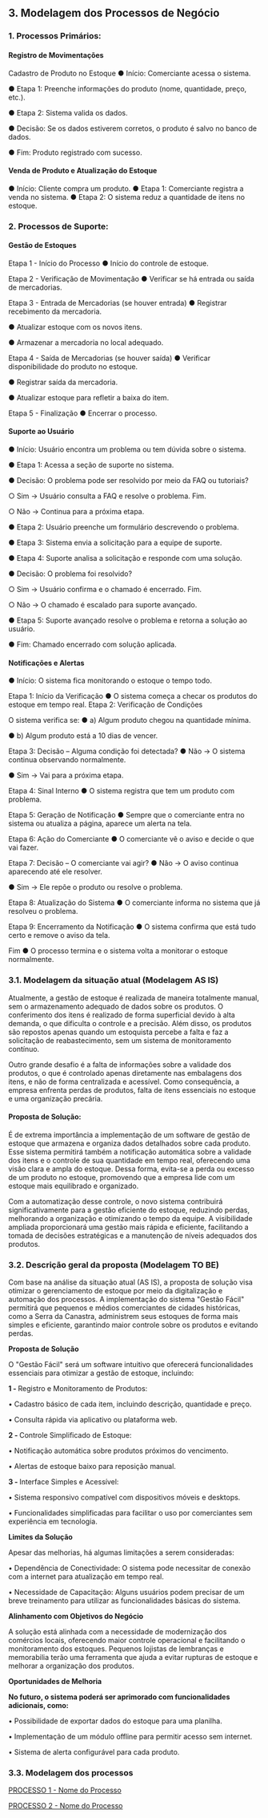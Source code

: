 ## 3. Modelagem dos Processos de Negócio

### 1. Processos Primários:

#### Registro de Movimentações 

Cadastro de Produto no Estoque 
● Início: Comerciante acessa o sistema. 

● Etapa 1: Preenche informações do produto (nome, quantidade, preço, etc.). 

● Etapa 2: Sistema valida os dados. 

● Decisão: Se os dados estiverem corretos, o produto é salvo no banco de 
dados. 

● Fim: Produto registrado com sucesso. 

#### Venda de Produto e Atualização do Estoque 

● Início: Cliente compra um produto. 
● Etapa 1: Comerciante registra a venda no sistema. 
● Etapa 2: O sistema reduz a quantidade de itens no estoque. 

### 2. Processos de Suporte:

#### Gestão de Estoques 

Etapa 1 - Início do Processo 
● Início do controle de estoque. 

Etapa 2 - Verificação de Movimentação 
● Verificar se há entrada ou saída de mercadorias. 

Etapa 3 - Entrada de Mercadorias (se houver entrada) 
● Registrar recebimento da mercadoria. 

● Atualizar estoque com os novos itens. 

● Armazenar a mercadoria no local adequado. 

Etapa 4 - Saída de Mercadorias (se houver saída) 
● Verificar disponibilidade do produto no estoque. 

● Registrar saída da mercadoria. 

● Atualizar estoque para refletir a baixa do item. 

Etapa 5 - Finalização 
● Encerrar o processo.

#### Suporte ao Usuário 

● Início: Usuário encontra um problema ou tem dúvida sobre o sistema. 

● Etapa 1: Acessa a seção de suporte no sistema. 

● Decisão: O problema pode ser resolvido por meio da FAQ ou tutoriais? 

○ Sim → Usuário consulta a FAQ e resolve o problema. Fim. 

○ Não → Continua para a próxima etapa. 

● Etapa 2: Usuário preenche um formulário descrevendo o problema. 

● Etapa 3: Sistema envia a solicitação para a equipe de suporte. 

● Etapa 4: Suporte analisa a solicitação e responde com uma solução. 

● Decisão: O problema foi resolvido? 

○ Sim → Usuário confirma e o chamado é encerrado. Fim. 

○ Não → O chamado é escalado para suporte avançado. 

● Etapa 5: Suporte avançado resolve o problema e retorna a solução ao 
usuário. 

● Fim: Chamado encerrado com solução aplicada. 

#### Notificações e Alertas 

● Início: O sistema fica monitorando o estoque o tempo todo. 

Etapa 1: Início da Verificação 
● O sistema começa a checar os produtos do estoque em tempo real. 
Etapa 2: Verificação de Condições 

O sistema verifica se: 
● a) Algum produto chegou na quantidade mínima. 

● b) Algum produto está a 10 dias de vencer. 

Etapa 3: Decisão – Alguma condição foi detectada? 
● Não → O sistema continua observando normalmente. 

● Sim → Vai para a próxima etapa. 

Etapa 4: Sinal Interno 
● O sistema registra que tem um produto com problema. 

Etapa 5: Geração de Notificação 
● Sempre que o comerciante entra no sistema ou atualiza a página, aparece 
um alerta na tela. 

Etapa 6: Ação do Comerciante 
● O comerciante vê o aviso e decide o que vai fazer. 

Etapa 7: Decisão – O comerciante vai agir? 
● Não → O aviso continua aparecendo até ele resolver. 

● Sim → Ele repõe o produto ou resolve o problema. 

Etapa 8: Atualização do Sistema 
● O comerciante informa no sistema que já resolveu o problema. 

Etapa 9: Encerramento da Notificação 
● O sistema confirma que está tudo certo e remove o aviso da tela. 

Fim 
● O processo termina e o sistema volta a monitorar o estoque normalmente.

### 3.1. Modelagem da situação atual (Modelagem AS IS)

Atualmente, a gestão de estoque é realizada de maneira totalmente manual, sem o armazenamento adequado de dados sobre os produtos. O conferimento dos itens é realizado de forma superficial devido à alta demanda, o que dificulta o controle e a precisão. Além disso, os produtos são repostos apenas quando um estoquista percebe a falta e faz a solicitação de reabastecimento, sem um sistema de monitoramento contínuo.

Outro grande desafio é a falta de informações sobre a validade dos produtos, o que é controlado apenas diretamente nas embalagens dos itens, e não de forma centralizada e acessível. Como consequência, a empresa enfrenta perdas de produtos, falta de itens essenciais no estoque e uma organização precária.

#### Proposta de Solução:

É de extrema importância a implementação de um software de gestão de estoque que armazena e organiza dados detalhados sobre cada produto. Esse sistema permitirá também a notificação automática sobre a validade dos itens e o controle de sua quantidade em tempo real, oferecendo uma visão clara e ampla do estoque. Dessa forma, evita-se a perda ou excesso de um produto no estoque, promovendo que a empresa lide com um estoque mais equilibrado e organizado. 

Com a automatização desse controle, o novo sistema contribuirá significativamente para a gestão eficiente do estoque, reduzindo perdas, melhorando a organização e otimizando o tempo da equipe. A visibilidade ampliada proporcionará uma gestão mais rápida e eficiente, facilitando a tomada de decisões estratégicas e a manutenção de níveis adequados dos produtos.

### 3.2. Descrição geral da proposta (Modelagem TO BE)

Com base na análise da situação atual (AS IS), a proposta de solução visa otimizar o gerenciamento de estoque por meio da digitalização e automação dos processos. A implementação do sistema "Gestão Fácil" permitirá que pequenos e médios comerciantes de cidades históricas, como a Serra da Canastra, administrem seus estoques de forma mais simples e eficiente, garantindo maior controle sobre os produtos e evitando perdas.

<strong> Proposta de Solução </strong><br>

O "Gestão Fácil" será um software intuitivo que oferecerá funcionalidades essenciais para otimizar a gestão de estoque, incluindo:

<strong>1 - </strong> Registro e Monitoramento de Produtos:

• Cadastro básico de cada item, incluindo descrição, quantidade e preço.

• Consulta rápida via aplicativo ou plataforma web.

<strong>2 - </strong> Controle Simplificado de Estoque:

• Notificação automática sobre produtos próximos do vencimento.

• Alertas de estoque baixo para reposição manual.

<strong>3 - </strong> Interface Simples e Acessível:

• Sistema responsivo compatível com dispositivos móveis e desktops.

• Funcionalidades simplificadas para facilitar o uso por comerciantes sem experiência em tecnologia.

<strong> Limites da Solução </strong><br>

Apesar das melhorias, há algumas limitações a serem consideradas:

• Dependência de Conectividade: O sistema pode necessitar de conexão com a internet para atualização em tempo real.

• Necessidade de Capacitação: Alguns usuários podem precisar de um breve treinamento para utilizar as funcionalidades básicas do sistema.

<strong> Alinhamento com Objetivos do Negócio </strong><br>

A solução está alinhada com a necessidade de modernização dos comércios locais, oferecendo maior controle operacional e facilitando o monitoramento dos estoques. Pequenos lojistas de lembranças e memorabilia terão uma ferramenta que ajuda a evitar rupturas de estoque e melhorar a organização dos produtos.

<strong> Oportunidades de Melhoria </strong><br>

<strong> No futuro, o sistema poderá ser aprimorado com funcionalidades adicionais, como: </strong><br>

• Possibilidade de exportar dados do estoque para uma planilha.

• Implementação de um módulo offline para permitir acesso sem internet.

• Sistema de alerta configurável para cada produto.

### 3.3. Modelagem dos processos

[PROCESSO 1 - Nome do Processo](./processos/processo-1-nome-do-processo.md "Detalhamento do Processo 1.")

[PROCESSO 2 - Nome do Processo](./processos/processo-2-nome-do-processo.md "Detalhamento do Processo 2.")
